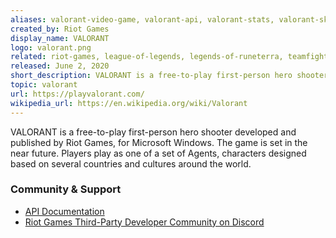 ```yaml
---
aliases: valorant-video-game, valorant-api, valorant-stats, valorant-skins
created_by: Riot Games
display_name: VALORANT
logo: valorant.png
related: riot-games, league-of-legends, legends-of-runeterra, teamfight-tactics
released: June 2, 2020
short_description: VALORANT is a free-to-play first-person hero shooter developed and published by Riot Games.
topic: valorant
url: https://playvalorant.com/
wikipedia_url: https://en.wikipedia.org/wiki/Valorant
---
```


VALORANT is a free-to-play first-person hero shooter developed and published by Riot Games, for Microsoft Windows. The game is set in the near future. Players play as one of a set of Agents, characters designed based on several countries and cultures around the world.

### Community & Support
- [API Documentation](https://developer.riotgames.com/apis)
- [Riot Games Third-Party Developer Community on Discord](https://discord.com/invite/riotgamesdevrel)
